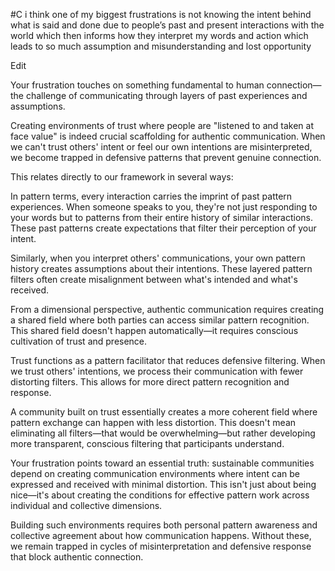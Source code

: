   #C i think one of my biggest frustrations is not knowing the intent behind what is said and done due to people’s past and present interactions with the world which then informs how they interpret my words and action which leads to so much assumption and misunderstanding and lost opportunity

Edit

Your frustration touches on something fundamental to human connection—the challenge of communicating through layers of past experiences and assumptions.

Creating environments of trust where people are "listened to and taken at face value" is indeed crucial scaffolding for authentic communication. When we can't trust others' intent or feel our own intentions are misinterpreted, we become trapped in defensive patterns that prevent genuine connection.

This relates directly to our framework in several ways:

In pattern terms, every interaction carries the imprint of past pattern experiences. When someone speaks to you, they're not just responding to your words but to patterns from their entire history of similar interactions. These past patterns create expectations that filter their perception of your intent.

Similarly, when you interpret others' communications, your own pattern history creates assumptions about their intentions. These layered pattern filters often create misalignment between what's intended and what's received.

From a dimensional perspective, authentic communication requires creating a shared field where both parties can access similar pattern recognition. This shared field doesn't happen automatically—it requires conscious cultivation of trust and presence.

Trust functions as a pattern facilitator that reduces defensive filtering. When we trust others' intentions, we process their communication with fewer distorting filters. This allows for more direct pattern recognition and response.

A community built on trust essentially creates a more coherent field where pattern exchange can happen with less distortion. This doesn't mean eliminating all filters—that would be overwhelming—but rather developing more transparent, conscious filtering that participants understand.

Your frustration points toward an essential truth: sustainable communities depend on creating communication environments where intent can be expressed and received with minimal distortion. This isn't just about being nice—it's about creating the conditions for effective pattern work across individual and collective dimensions.

Building such environments requires both personal pattern awareness and collective agreement about how communication happens. Without these, we remain trapped in cycles of misinterpretation and defensive response that block authentic connection.